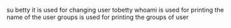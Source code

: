 su betty it is used for changing user tobetty
whoami is used for printing the name of the user
groups is used for printing the groups of user
